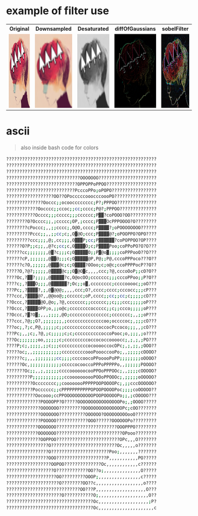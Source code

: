 # example of filter use

<table>
<tr>
  <th>Original</th>
  <th>Downsampled</th>
  <th>Desaturated</th>
  <th>diffOfGaussians</th>
  <th>sobelFilter</th>
</tr>
<tr>
  <td><img src="static/test.png" style="width: 200px; height: 200px" alt="Original"></td>
  <td><img src="static/downsapled.png" style="width: 200px; height: 200px" alt="Downsampled"></td>
  <td><img src="static/desaturated.png" style="width: 200px; height: 200px" alt="Desaturated"></td>
  <td><img src="static/gaussDiff.png" style="width: 200px; height: 200px" alt="difference of gaussians"></td>
  <td><img src="static/sobelFilter.png" style="width: 200px; height: 200px" alt="sobel filter"></td>

</tr>
</table>

# ascii
> also inside bash code for colors
```bash
?????????????????????????????????????????????????????????
?????????????????????????????????????????????????????????
?????????????????????????????????????????????????????????
????????????????????????????OOOOOOO??????????????????????
???????????????????????????OPPOPPoPPOO???????????????????
??????????????????????????PcccoPPo;oPOPO?????????????????
??????????????????OO??OPocccccooocccoooPO????????????????
??????????????Ooccc;;ocoocccccccc;P?;PPPOO???????????????
????????????Oocccc;;ccoc;;cc;cccc;P@?;PPPOO??????????????
???????????Occcc;;;ccccc;;;cccccc;P▓▓?coPOOO?OO??????????
????????O?Occcc;;,;ccccc;OP,;cccc;P▓▓▓OcPPPOOOO?O????????
????????cPoccc;,,;;cccc;,O@O,cccc;P▓▓▓▓?;oPOOOOOOOO??????
?????????Pccc;;,,;;cc;c;,O▓@O;ccc;P▓▓▓▓@?;oPOOPPO?OPO????
?????????ccc;;;,@;,cc;;;,O▓▓▓P;cc;P▓▓▓▓▓▓?coPOPPOO?OP????
??????O?P;;c;;,,@?c;cc;c,O▓▓▓▓O;c;P▓▓▓▓Poo;coPPoPO?O?O???
??????cc;;;;;;;,@▓?c;;;c;O▓▓▓▓▓O;;P▓@o▓;;;;coPPPooO??O???
??????cP,;;;;;;,@▓▓@;;;c;O▓▓▓▓▓@P,P@;;P@,cccoPPPoco???O??
??????c?O,;;;;;,@▓▓▓@c;c;O▓▓▓▓?OOoo;c;o@c;ccoPPPPocP??O??
?????O,?@?;;;;;,@▓▓▓▓@c;;O▓@O▓c,,,,ccc;?@,cccoOoP;;cO?O??
????Oc,?▓▓?;;;;,@▓▓▓▓▓?c,O@ocOO;ccccccc;;;cccoPPoo;;P?O??
????c;,?▓▓▓O;;;,@▓▓▓▓▓▓?;Oc;;o▓,cccccccc;ccccooooc;;oO???
???Pc;,?▓▓▓▓?,;,@▓@@@;,,,,ccc;O?,cccc;cccc;cccocc;;;cP???
???ccc,?▓▓▓▓@?,,@@oo@;;cccccc;oP,cccc;;cc;;cc;c;;;;;cO???
??Occc,?▓▓▓▓▓@O,@o;,?@,ccccccc;;cccccc;;c;;;ccc;;;;;oP???
??Occc,?▓▓▓▓OPP;o,;;o@c;ccccccccoccccc;;c;;ccco;;;;;oP???
??Occc,?▓?O▓;,,,;;;;,@O;ccccccccccccccc;ccccccc;,,;;oP???
???ccc,?@;;O?,;;;;;;;,;ccccccccccccccoo;occccoc;,;;;cO???
???oc;,?;c,P@,;;;;;c;;cccccccccccccoccocPccoco;;;,,;cO???
???Pc;,,;c;,?@,;c;;;;;c;c;ccccccccccoccoPooc;o,;;;,;o????
???Oc;;;;;;;oo,;;;;;c;cccccccccoccococcoooocc;,;,;,;PO???
????P;c;,;;;;,;;c;;;cccccccccccocooooccocOPc;,;,;;,;OOO??
?????oc;,,;;;;;;;;;;;cccccccccoooPoooccooPo;,,;;;;;cOOOO?
??????c;,,,;;;;;;;;cc;;;;ccccoocoPPooooPoPP;;;;;;;;oOOOO?
??????Oc,;;;;;;;;;;;;cccccocooccoPPPoPPPPPo,,;;;;;;POOOO?
???????Oc;;,,;,;;;;;ccccoooooocooPPOoPPPOOc;,,;;;;cOOOOO?
?????????P;;;;;;;;;;;;ccoooooooooPOOoPPOOOc;,;;;;;oOOOOO?
??????????Occcccccc;;coooooooPPPPPOOPOOOOPc;,;;cccOOOOOO?
??????????Pocccccc;;cPPPPPPPPPPPOPOOPOOOOPoc;;;;coOOOOO??
???????????Oocooo;ccPPOOOOOOOOOOOPOOPOOOOOPo;;,;cOOOOO???
?????????????POOOOPP?O?????OOOOOOOOOOOOOOOOPo;,;OOOO?????
?????????????OOOOOOO?????????OOOOOOOOOOOOOOOPc;cOO???????
?????????????OOOOOOO??????????OOOOOO?OOOOOOOOOooO????????
?????????????POOOOO????????????OOO??????OOOOOOPo?????????
????????????OOOOOOO???????????????????????OOOPPPO????????
????????????OOOOOOO?????????????????????????OPooo????????
?????????????OOPPOO????????????????????????OPc,,,O???????
????????????????O?????????????????????????Oc,,,,,o???????
????????????????O??????????????????????Poo;,,,,,,,???????
????????????????OOO???????????????????P,,,,,,,,,,,PO?????
?????????????????OOPOO??????????????Oc,,,,,,,,,,,,c??????
??????????????????O????????????OO??o;,,,,,,,,,,,,,,O?????
???????????????????OO?????????OOOP;,,,,,,,,,,,,,,,,c?????
????????????????????O????????OO??c,,,,,,,,,,,,,,,,,,o????
????????????????????????????OO???P,,,,,,,,,,,,,,,,,,,O???
?????????????????????O???????????O;,,,,,,,,,,,,,,,,,,,O??
?????????????????????????????????Oc,,,,,,,,,,,,,,,,,,,;P?
?????????????????????????????????Oc,,,,,,,,,,,,,,,,,,,,,c
```      
